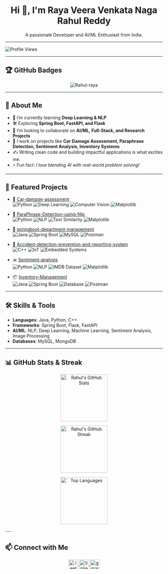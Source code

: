 <h1 align="center">Hi 👋, I'm Raya Veera Venkata Naga Rahul Reddy</h1>
<p align="center">A passionate Developer and AI/ML Enthusiast from India.</p>

---

![Profile Views](https://komarev.com/ghpvc/?username=Rahul-raya&label=Profile%20views&color=0e75b6&style=flat)

---

## 🏆 GitHub Badges
<p align="center">
  <img src="https://github-profile-trophy.vercel.app/?username=Rahul-raya&theme=darkhub&row=1&column=6&margin-w=15&margin-h=15" alt="Rahul-raya" />
</p>

---

## 🚀 About Me
- 🌱 I’m currently learning **Deep Learning & NLP**
- 🛠️ Exploring **Spring Boot, FastAPI, and Flask**
- 🤝 I’m looking to collaborate on **AI/ML, Full-Stack, and Research Projects**
- 📘 I work on projects like **Car Damage Assessment, Paraphrase Detection, Sentiment Analysis, Inventory Systems**
- ✍️ Writing clean code and building impactful applications is what excites me.
- ⚡ Fun fact: *I love blending AI with real-world problem solving!*

---

## 📂 Featured Projects

- 🚗 [Car-damage-assessment](https://github.com/Rahul-raya/Car-damage-assessment)  
  ![Python](https://img.shields.io/badge/Python-3776AB?style=flat&logo=python&logoColor=white)
  ![Deep Learning](https://img.shields.io/badge/Deep%20Learning-black?style=flat&logo=pytorch&logoColor=red)
  ![Computer Vision](https://img.shields.io/badge/Computer%20Vision-008080?style=flat&logo=opencv&logoColor=white)
  ![Matplotlib](https://img.shields.io/badge/Matplotlib-11557c?style=flat&logo=plotly&logoColor=white)

- 🔁 [ParaPhrase-Detection-using-Nlp](https://github.com/Rahul-raya/ParaPhrase-Detection-using-Nlp)  
  ![Python](https://img.shields.io/badge/Python-3776AB?style=flat&logo=python&logoColor=white)
  ![NLP](https://img.shields.io/badge/NLP-Natural%20Language%20Processing-brightgreen?style=flat)
  ![Text Similarity](https://img.shields.io/badge/Text%20Similarity-FF6F00?style=flat)
  ![Matplotlib](https://img.shields.io/badge/Matplotlib-11557c?style=flat&logo=plotly&logoColor=white)

- 🏢 [springboot-department-management](https://github.com/Rahul-raya/springboot-department-management)  
  ![Java](https://img.shields.io/badge/Java-ED8B00?style=flat&logo=openjdk&logoColor=white)
  ![Spring Boot](https://img.shields.io/badge/Spring%20Boot-6DB33F?style=flat&logo=springboot&logoColor=white)
  ![MySQL](https://img.shields.io/badge/MySQL-4479A1?style=flat&logo=mysql&logoColor=white)
  ![Postman](https://img.shields.io/badge/Postman-FF6C37?style=flat&logo=postman&logoColor=white)

- 🚨 [Accident-detection-prevention-and-reporting-system](https://github.com/Rahul-raya/Accident-detection-prevention-and-reporting-system)  
  ![C++](https://img.shields.io/badge/C++-00599C?style=flat&logo=cplusplus&logoColor=white)
  ![IoT](https://img.shields.io/badge/IoT-Internet%20of%20Things-blue?style=flat)
  ![Embedded Systems](https://img.shields.io/badge/Embedded%20Systems-800080?style=flat)

- 📊 [Sentiment-analysis](https://github.com/Rahul-raya/Sentiment-analysis)  
  ![Python](https://img.shields.io/badge/Python-3776AB?style=flat&logo=python&logoColor=white)
  ![NLP](https://img.shields.io/badge/NLP-Sentiment%20Analysis-brightgreen?style=flat)
  ![IMDB Dataset](https://img.shields.io/badge/Dataset-IMDB-yellow?style=flat)
  ![Matplotlib](https://img.shields.io/badge/Matplotlib-11557c?style=flat&logo=plotly&logoColor=white)

- 📦 [Inventory-Management](https://github.com/Rahul-raya/Inventory-Management)  
  ![Java](https://img.shields.io/badge/Java-ED8B00?style=flat&logo=openjdk&logoColor=white)
  ![Spring Boot](https://img.shields.io/badge/Spring%20Boot-6DB33F?style=flat&logo=springboot&logoColor=white)
  ![Database](https://img.shields.io/badge/Database-MySQL-informational?style=flat)
  ![Postman](https://img.shields.io/badge/Postman-FF6C37?style=flat&logo=postman&logoColor=white)



---

## 🛠️ Skills & Tools
- **Languages**: Java, Python, C++
- **Frameworks**: Spring Boot, Flask, FastAPI
- **AI/ML**: NLP, Deep Learning, Machine Learning, Sentiment Analysis, Image Processing
- **Databases**: MySQL, MongoDB

---

## 📊 GitHub Stats & Streak
<p align="center">
  <!-- GitHub Stats -->
  <img src="https://github-readme-stats.vercel.app/api?username=Rahul-raya&show_icons=true&theme=radical&hide_border=true&count_private=true&v=1" 
       alt="Rahul's GitHub Stats" height="150"/>
</p>
<p align="center">
  <!-- GitHub Streak -->
  <img src="https://github-readme-streak-stats.herokuapp.com?user=Rahul-raya&theme=radical&hide_border=true" 
       alt="Rahul's GitHub Streak" height="150"/>
</p>

<p align="center">
  <!-- Top Languages -->
  <img src="https://github-readme-stats.vercel.app/api/top-langs/?username=Rahul-raya&layout=compact&theme=radical&hide_border=true&v=1" 
       alt="Top Languages" height="150"/>
</p>
---



## 📫 Connect with Me
<p align="center">
  <a href="https://leetcode.com/u/Rahul_Raya/" target="blank">
    <img align="center" src="https://upload.wikimedia.org/wikipedia/commons/1/19/LeetCode_logo_black.png" alt="leetcode" height="30" width="30" />
  </a>

  <a href="https://www.linkedin.com/in/rahul-raya/" target="blank">
    <img align="center" src="https://cdn.jsdelivr.net/gh/devicons/devicon/icons/linkedin/linkedin-original.svg" alt="linkedin" height="30" width="30" />
  </a>
  <a href="mailto:rahulraya662005@gmail.com" target="blank">
    <img align="center" src="https://cdn.jsdelivr.net/gh/devicons/devicon/icons/google/google-original.svg" alt="gmail" height="30" width="30" />
</a>

</p>

